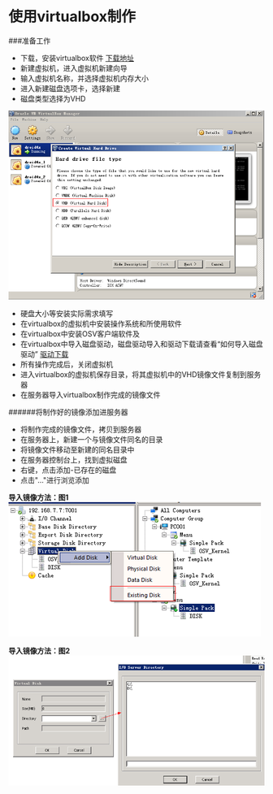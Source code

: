 # 使用virtualbox制作
###准备工作
* 下载，安装virtualbox软件  [下载地址](http://vpn.os-v.com:82/tools/VirtualBox-Win.exe)
* 新建虚拟机，进入虚拟机新建向导
* 输入虚拟机名称，并选择虚拟机内存大小
* 进入新建磁盘选项卡，选择新建
* 磁盘类型选择为VHD  


 ![](19.png)  
 
 
 * 硬盘大小等安装实际需求填写
 * 在virtualbox的虚拟机中安装操作系统和所使用软件
 * 在virtualbox中安装OSV客户端软件及
 * 在virtualbox中导入磁盘驱动，磁盘驱动导入和驱动下载请查看“如何导入磁盘驱动”  [驱动下载](http://vpn.os-v.com:82/tools/Drv.WinXP.rar)
 * 所有操作完成后，关闭虚拟机
 * 进入virtualbox的虚拟机保存目录，将其虚拟机中的VHD镜像文件复制到服务器
 * 在服务器导入virtualbox制作完成的镜像文件

######将制作好的镜像添加进服务器  


* 将制作完成的镜像文件，拷贝到服务器
* 在服务器上，新建一个与镜像文件同名的目录
* 将镜像文件移动至新建的同名目录中
* 在服务器控制台上，找到虚拟磁盘
* 右键，点击添加-已存在的磁盘
* 点击"..."进行浏览添加

   
     
     
**导入镜像方法：图1**
![](20.png)


**导入镜像方法：图2**
![](21.png)








 





